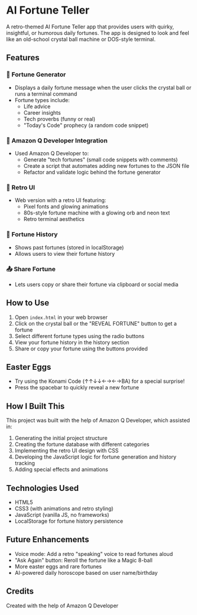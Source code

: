 # AI Fortune Teller

A retro-themed AI Fortune Teller app that provides users with quirky, insightful, or humorous daily fortunes. The app is designed to look and feel like an old-school crystal ball machine or DOS-style terminal.

## Features

### 🔮 Fortune Generator
- Displays a daily fortune message when the user clicks the crystal ball or runs a terminal command
- Fortune types include:
  - Life advice
  - Career insights
  - Tech proverbs (funny or real)
  - "Today's Code" prophecy (a random code snippet)

### 🤖 Amazon Q Developer Integration
- Used Amazon Q Developer to:
  - Generate "tech fortunes" (small code snippets with comments)
  - Create a script that automates adding new fortunes to the JSON file
  - Refactor and validate logic behind the fortune generator

### 🎨 Retro UI
- Web version with a retro UI featuring:
  - Pixel fonts and glowing animations
  - 80s-style fortune machine with a glowing orb and neon text
  - Retro terminal aesthetics

### 🔁 Fortune History
- Shows past fortunes (stored in localStorage)
- Allows users to view their fortune history

### 📤 Share Fortune
- Lets users copy or share their fortune via clipboard or social media

## How to Use

1. Open `index.html` in your web browser
2. Click on the crystal ball or the "REVEAL FORTUNE" button to get a fortune
3. Select different fortune types using the radio buttons
4. View your fortune history in the history section
5. Share or copy your fortune using the buttons provided

## Easter Eggs

- Try using the Konami Code (↑↑↓↓←→←→BA) for a special surprise!
- Press the spacebar to quickly reveal a new fortune

## How I Built This

This project was built with the help of Amazon Q Developer, which assisted in:

1. Generating the initial project structure
2. Creating the fortune database with different categories
3. Implementing the retro UI design with CSS
4. Developing the JavaScript logic for fortune generation and history tracking
5. Adding special effects and animations

## Technologies Used

- HTML5
- CSS3 (with animations and retro styling)
- JavaScript (vanilla JS, no frameworks)
- LocalStorage for fortune history persistence

## Future Enhancements

- Voice mode: Add a retro "speaking" voice to read fortunes aloud
- "Ask Again" button: Reroll the fortune like a Magic 8-ball
- More easter eggs and rare fortunes
- AI-powered daily horoscope based on user name/birthday

## Credits

Created with the help of Amazon Q Developer